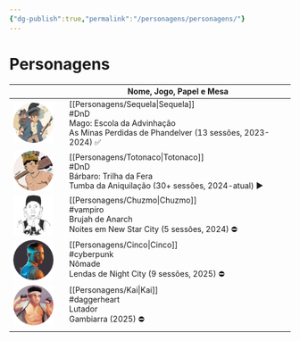 ```yaml
---
{"dg-publish":true,"permalink":"/personagens/personagens/"}
---
```


# Personagens


|                          |     | Nome, Jogo, Papel e Mesa                                                                                        |
| ------------------------ | --- | --------------------------------------------------------------------------------------------------------------- |
| ![token-sequela.webp](/img/user/Imagens/Personagens/Tokens/token-sequela.webp)  |     | [[Personagens/Sequela\|Sequela]]<br>#DnD <br>Mago: Escola da Advinhação<br>As Minas Perdidas de Phandelver (13 sessões, 2023-2024) ✅ |
| ![token-totonaco.webp](/img/user/Imagens/Personagens/Tokens/token-totonaco.webp) |     | [[Personagens/Totonaco\|Totonaco]]<br>#DnD <br>Bárbaro: Trilha da Fera<br>Tumba da Aniquilação (30+ sessões, 2024-atual) ▶️           |
| ![token-chuzmo.webp](/img/user/Imagens/Personagens/Tokens/token-chuzmo.webp)   |     | [[Personagens/Chuzmo\|Chuzmo]]<br>#vampiro <br>Brujah de Anarch<br>Noites em New Star City (5 sessões, 2024) ⛔                      |
| ![token-cinco.webp](/img/user/Imagens/Personagens/Tokens/token-cinco.webp)    |     | [[Personagens/Cinco\|Cinco]]<br>#cyberpunk <br>Nômade<br>Lendas de Night City (9 sessões, 2025) ⛔                                  |
| ![token-kai.webp](/img/user/Imagens/Personagens/Tokens/token-kai.webp)      |     | [[Personagens/Kai\|Kai]]<br>#daggerheart <br>Lutador<br>Gambiarra (2025) ⛔                                                       |
|                          |     |                                                                                                                 |
